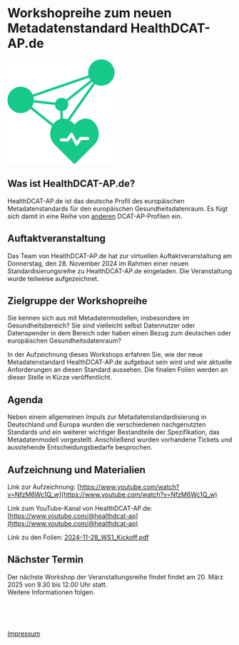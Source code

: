 # Workshopreihe zum neuen Metadatenstandard HealthDCAT-AP.de

![Logo HealthDCAT-AP.de](https://github.com/HealthDCAT-AP-de/healthdcat-ap.de/blob/main/images/logo_small.png?raw=true)

## Was ist HealthDCAT-AP.de?

HealthDCAT-AP.de ist das deutsche Profil des europäischen Metadatenstandards für den europäischen Gesundheitsdatenraum. Es fügt sich damit in eine Reihe von [anderen](https://github.com/GKStGovData/awesome-dcat-ap) DCAT-AP-Profilen ein.

## Auftaktveranstaltung

Das Team von HealthDCAT-AP.de hat zur virtuellen Auftaktveranstaltung am Donnerstag, den 28. November 2024 im Rahmen einer neuen Standardisierungsreihe zu HealthDCAT-AP.de eingeladen. Die Veranstaltung wurde teilweise aufgezeichnet.

## Zielgruppe der Workshopreihe

Sie kennen sich aus mit Metadatenmodellen, insbesondere im Gesundheitsbereich? Sie sind vielleicht selbst Datennutzer oder Datenspender in dem Bereich oder haben einen Bezug zum deutschen oder europäischen Gesundheitsdatenraum? 

In der Aufzeichnung dieses Workshops erfahren Sie, wie der neue Metadatenstandard HealthDCAT-AP.de aufgebaut sein wird und wie aktuelle Anforderungen an diesen Standard aussehen. Die finalen Folien werden an dieser Stelle in Kürze veröffentlicht.

## Agenda

Neben einem allgemeinen Impuls zur Metadatenstandardisierung in Deutschland und Europa wurden die verschiedenen nachgenutzten Standards und ein weiterer wichtiger Bestandteile der Spezifikation, das Metadatenmodell vorgestellt. Anschließend wurden vorhandene Tickets und ausstehende Entscheidungsbedarfe besprochen.


## Aufzeichnung und Materialien

Link zur Aufzeichnung: [https://www.youtube.com/watch?v=NfzM6Wc1Q_w](https://www.youtube.com/watch?v=NfzM6Wc1Q_w)

Link zum YouTube-Kanal von HealthDCAT-AP.de: [https://www.youtube.com/@healthdcat-ap](https://www.youtube.com/@healthdcat-ap)

Link zu den Folien: [2024-11-28_WS1_Kickoff.pdf](https://healthdcat-ap-de.github.io/healthdcat-ap.de/events/standardisierung/2024-11-28_WS1-Kickoff/20241128_HEALTHDCAT-AP_DE_Workshop_zur_Standardisierung_FollowUp.pdf)

## Nächster Termin

Der nächste Workshop der Veranstaltungsreihe findet findet am 20. März 2025 von 9.30 bis 12.00 Uhr statt.   
Weitere Informationen folgen.

&nbsp;

&nbsp;

[Impressum](/imprint.md)
